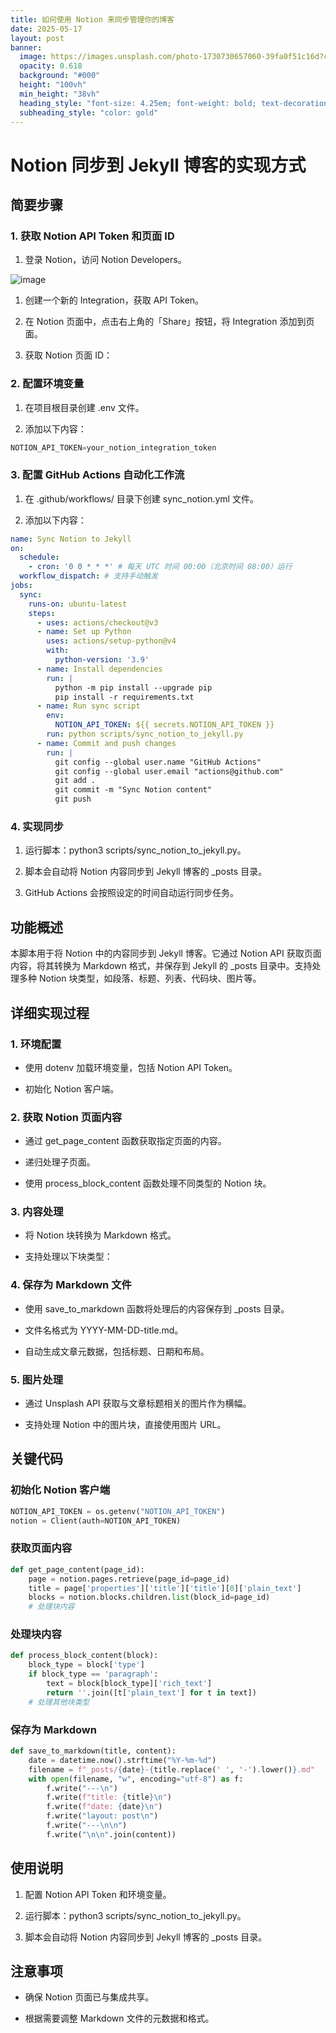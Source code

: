 ```yaml
---
title: 如何使用 Notion 来同步管理你的博客
date: 2025-05-17
layout: post
banner:
  image: https://images.unsplash.com/photo-1730730657060-39fa0f51c16d?crop=entropy&cs=tinysrgb&fit=max&fm=jpg&ixid=M3w2OTIwMzJ8MHwxfHJhbmRvbXx8fHx8fHx8fDE3NDc1MjAzMjF8&ixlib=rb-4.1.0&q=80&w=1080
  opacity: 0.618
  background: "#000"
  height: "100vh"
  min_height: "38vh"
  heading_style: "font-size: 4.25em; font-weight: bold; text-decoration: underline"
  subheading_style: "color: gold"
---
```


# Notion 同步到 Jekyll 博客的实现方式

## 简要步骤

### 1. 获取 Notion API Token 和页面 ID

1. 登录 Notion，访问 Notion Developers。

![image](https://prod-files-secure.s3.us-west-2.amazonaws.com/a7a0cc5a-89b9-4cda-8686-1fba0ca52f40/d19c1afe-dea5-4312-9333-786b0ba83054/image.png?X-Amz-Algorithm=AWS4-HMAC-SHA256&X-Amz-Content-Sha256=UNSIGNED-PAYLOAD&X-Amz-Credential=ASIAZI2LB4664BBWCY22%2F20250517%2Fus-west-2%2Fs3%2Faws4_request&X-Amz-Date=20250517T221841Z&X-Amz-Expires=3600&X-Amz-Security-Token=IQoJb3JpZ2luX2VjEK7%2F%2F%2F%2F%2F%2F%2F%2F%2F%2FwEaCXVzLXdlc3QtMiJHMEUCIQDKcWyc2q%2F4YpTJg83%2B1uAeo7y4YmGfUSFlCuzeKWoxRAIgZbwO4QReJJE1i8Vanbnf6FB0%2BDNe0qGPMq%2Bqw88pemgq%2FwMIZxAAGgw2Mzc0MjMxODM4MDUiDGkdtekC8%2FV2bQuKuCrcAxQhiF1NHOlH5aGdjiNTV37Sx0v%2FIXlaS9M1qCDxNTDDpZE8f0UMhs%2Fw4cRkWCi%2FqfSIy2c4bYg4Ob2vYTS4x6E2vUPVnWCgvSa69nJOWAyAbv06ICyTcL4Aj3bpcasynGUvtGPGt8mw6xHv5UlSxH%2Bc1ak%2BTsiVNk5jq3D%2Bz81G23EMp1jZT5sMzIdCu0wcjcRv6POkZwKwm7PJ0xX%2FX0YS8dPOOdi0pSo44U4%2F28j%2Fa17S%2FkimytVIDHpFyVYGDRBtgaVBA2r4uSX7HGW9l78CG%2FHa3Zm4n%2BVhjl5nyHrFXfOHdzJX3mrmmmDxoBhDbxLjBLRS1TjpVyTcQhrhLo65hjAOGnjpwAW3Dyyxhces3TB5S8Ax6%2F7d4%2FHTv2RrIYtVZJaOc4extOeqqlGsqBLjdz35jJ2mT9GX0gzrFpua3Pa4JVH3yjQvqSBeA82N47NnHZuxfVzi4WEP7P6qLGCCbit8aXl0gQoVTQWpiew7d%2Blwdi1wmbyMCmf7sqptOuATJ34M7MMGu0ng7vwLLTYnSbjNGrIG0OlUi62ST4ew2gvzdqgOmhxHGBdyA%2FcRiu4R1s3%2BICmA9wXse6G%2BBP40eJNGGPWB6%2BEeXem8aLdj46tbf9NAJeiLKTEpMOmQpMEGOqUBBKhJqcAtpnuz1snohIE1Q5MWItt7P5N3GoWgTOPbCn%2BZdHd4A09zdlENfo3U2IB%2FfRruWTIsW6M3rhPWfImTtCOho3f%2F%2FjUxkKZh1Xkc605SzmZpyLhy%2Bk7vFkzlcnOrkvybETsquFLwGsaOGaaaQY6Fgiw6wfzGZT%2BFQPcDIZLqgGChoIhLBB0CqjOT60UT%2BM8TdiNaIDijkQehPQnTvDnfnSDf&X-Amz-Signature=42025abcfc2d21e6f57e82aa9ce1a8c251bca190418e27ec393f40614dfa9861&X-Amz-SignedHeaders=host&x-id=GetObject)

1. 创建一个新的 Integration，获取 API Token。

1. 在 Notion 页面中，点击右上角的「Share」按钮，将 Integration 添加到页面。

1. 获取 Notion 页面 ID：


### 2. 配置环境变量

1. 在项目根目录创建 .env 文件。

1. 添加以下内容：

```javascript
NOTION_API_TOKEN=your_notion_integration_token
```

### 3. 配置 GitHub Actions 自动化工作流

1. 在 .github/workflows/ 目录下创建 sync_notion.yml 文件。

1. 添加以下内容：

```yaml
name: Sync Notion to Jekyll
on:
  schedule:
    - cron: '0 0 * * *' # 每天 UTC 时间 00:00（北京时间 08:00）运行
  workflow_dispatch: # 支持手动触发
jobs:
  sync:
    runs-on: ubuntu-latest
    steps:
      - uses: actions/checkout@v3
      - name: Set up Python
        uses: actions/setup-python@v4
        with:
          python-version: '3.9'
      - name: Install dependencies
        run: |
          python -m pip install --upgrade pip
          pip install -r requirements.txt
      - name: Run sync script
        env:
          NOTION_API_TOKEN: ${{ secrets.NOTION_API_TOKEN }}
        run: python scripts/sync_notion_to_jekyll.py
      - name: Commit and push changes
        run: |
          git config --global user.name "GitHub Actions"
          git config --global user.email "actions@github.com"
          git add .
          git commit -m "Sync Notion content"
          git push
```

### 4. 实现同步

1. 运行脚本：python3 scripts/sync_notion_to_jekyll.py。

1. 脚本会自动将 Notion 内容同步到 Jekyll 博客的 _posts 目录。

1. GitHub Actions 会按照设定的时间自动运行同步任务。

## 功能概述

本脚本用于将 Notion 中的内容同步到 Jekyll 博客。它通过 Notion API 获取页面内容，将其转换为 Markdown 格式，并保存到 Jekyll 的 _posts 目录中。支持处理多种 Notion 块类型，如段落、标题、列表、代码块、图片等。

## 详细实现过程

### 1. 环境配置

- 使用 dotenv 加载环境变量，包括 Notion API Token。

- 初始化 Notion 客户端。

### 2. 获取 Notion 页面内容

- 通过 get_page_content 函数获取指定页面的内容。

- 递归处理子页面。

- 使用 process_block_content 函数处理不同类型的 Notion 块。

### 3. 内容处理

- 将 Notion 块转换为 Markdown 格式。

- 支持处理以下块类型：


### 4. 保存为 Markdown 文件

- 使用 save_to_markdown 函数将处理后的内容保存到 _posts 目录。

- 文件名格式为 YYYY-MM-DD-title.md。

- 自动生成文章元数据，包括标题、日期和布局。

### 5. 图片处理

- 通过 Unsplash API 获取与文章标题相关的图片作为横幅。

- 支持处理 Notion 中的图片块，直接使用图片 URL。

## 关键代码

### 初始化 Notion 客户端

```python
NOTION_API_TOKEN = os.getenv("NOTION_API_TOKEN")
notion = Client(auth=NOTION_API_TOKEN)
```

### 获取页面内容

```python
def get_page_content(page_id):
    page = notion.pages.retrieve(page_id=page_id)
    title = page['properties']['title']['title'][0]['plain_text']
    blocks = notion.blocks.children.list(block_id=page_id)
    # 处理块内容
```

### 处理块内容

```python
def process_block_content(block):
    block_type = block['type']
    if block_type == 'paragraph':
        text = block[block_type]['rich_text']
        return ''.join([t['plain_text'] for t in text])
    # 处理其他块类型
```

### 保存为 Markdown

```python
def save_to_markdown(title, content):
    date = datetime.now().strftime("%Y-%m-%d")
    filename = f"_posts/{date}-{title.replace(' ', '-').lower()}.md"
    with open(filename, "w", encoding="utf-8") as f:
        f.write("---\n")
        f.write(f"title: {title}\n")
        f.write(f"date: {date}\n")
        f.write("layout: post\n")
        f.write("---\n\n")
        f.write("\n\n".join(content))
```

## 使用说明

1. 配置 Notion API Token 和环境变量。

1. 运行脚本：python3 scripts/sync_notion_to_jekyll.py。

1. 脚本会自动将 Notion 内容同步到 Jekyll 博客的 _posts 目录。

## 注意事项

- 确保 Notion 页面已与集成共享。

- 根据需要调整 Markdown 文件的元数据和格式。